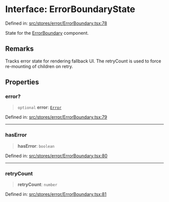 # Interface: ErrorBoundaryState

Defined in: [src/stores/error/ErrorBoundary.tsx:78](https://github.com/Nick2bad4u/Uptime-Watcher/blob/main/src/stores/error/ErrorBoundary.tsx#L78)

State for the [ErrorBoundary](../classes/ErrorBoundary.md) component.

## Remarks

Tracks error state for rendering fallback UI. The retryCount is used to force
re-mounting of children on retry.

## Properties

### error?

> `optional` **error**: [`Error`](https://developer.mozilla.org/docs/Web/JavaScript/Reference/Global_Objects/Error)

Defined in: [src/stores/error/ErrorBoundary.tsx:79](https://github.com/Nick2bad4u/Uptime-Watcher/blob/main/src/stores/error/ErrorBoundary.tsx#L79)

***

### hasError

> **hasError**: `boolean`

Defined in: [src/stores/error/ErrorBoundary.tsx:80](https://github.com/Nick2bad4u/Uptime-Watcher/blob/main/src/stores/error/ErrorBoundary.tsx#L80)

***

### retryCount

> **retryCount**: `number`

Defined in: [src/stores/error/ErrorBoundary.tsx:81](https://github.com/Nick2bad4u/Uptime-Watcher/blob/main/src/stores/error/ErrorBoundary.tsx#L81)
